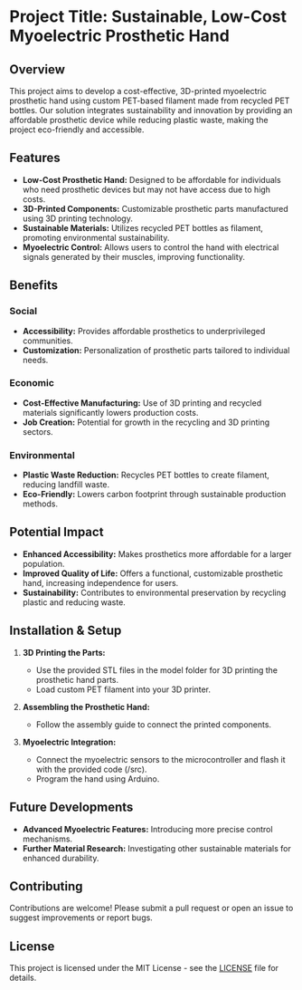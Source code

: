 # Project Title: Sustainable, Low-Cost Myoelectric Prosthetic Hand

## Overview
This project aims to develop a cost-effective, 3D-printed myoelectric prosthetic hand using custom PET-based filament made from recycled PET bottles. Our solution integrates sustainability and innovation by providing an affordable prosthetic device while reducing plastic waste, making the project eco-friendly and accessible.

## Features
- **Low-Cost Prosthetic Hand:** Designed to be affordable for individuals who need prosthetic devices but may not have access due to high costs.
- **3D-Printed Components:** Customizable prosthetic parts manufactured using 3D printing technology.
- **Sustainable Materials:** Utilizes recycled PET bottles as filament, promoting environmental sustainability.
- **Myoelectric Control:** Allows users to control the hand with electrical signals generated by their muscles, improving functionality.

## Benefits
### Social
- **Accessibility:** Provides affordable prosthetics to underprivileged communities.
- **Customization:** Personalization of prosthetic parts tailored to individual needs.
  
### Economic
- **Cost-Effective Manufacturing:** Use of 3D printing and recycled materials significantly lowers production costs.
- **Job Creation:** Potential for growth in the recycling and 3D printing sectors.

### Environmental
- **Plastic Waste Reduction:** Recycles PET bottles to create filament, reducing landfill waste.
- **Eco-Friendly:** Lowers carbon footprint through sustainable production methods.

## Potential Impact
- **Enhanced Accessibility:** Makes prosthetics more affordable for a larger population.
- **Improved Quality of Life:** Offers a functional, customizable prosthetic hand, increasing independence for users.
- **Sustainability:** Contributes to environmental preservation by recycling plastic and reducing waste.

## Installation & Setup
1. **3D Printing the Parts:**
   - Use the provided STL files in the model folder for 3D printing the prosthetic hand parts.
   - Load custom PET filament into your 3D printer.

2. **Assembling the Prosthetic Hand:**
   - Follow the assembly guide to connect the printed components.

3. **Myoelectric Integration:**
   - Connect the myoelectric sensors to the microcontroller and flash it with the provided code (/src).
   - Program the hand using Arduino.

## Future Developments
- **Advanced Myoelectric Features:** Introducing more precise control mechanisms.
- **Further Material Research:** Investigating other sustainable materials for enhanced durability.

## Contributing
Contributions are welcome! Please submit a pull request or open an issue to suggest improvements or report bugs.

## License
This project is licensed under the MIT License - see the [LICENSE](LICENSE) file for details.